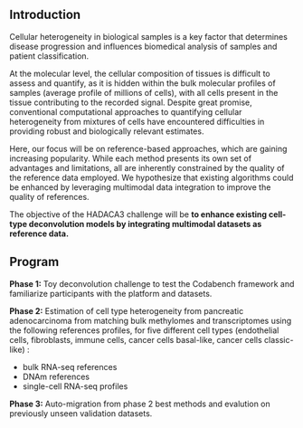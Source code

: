 ## Introduction

Cellular heterogeneity in biological samples is a key factor that determines disease progression and influences biomedical analysis of samples and patient classification. 

At the molecular level, the cellular composition of tissues is difficult to assess and quantify, as it is hidden within the bulk molecular profiles of samples (average profile of millions of cells), with all cells present in the tissue contributing to the recorded signal. Despite great promise, conventional computational approaches to quantifying cellular heterogeneity from mixtures of cells have encountered difficulties in providing robust and biologically relevant estimates.

Here, our focus will be on reference-based approaches, which are gaining increasing popularity. While each method presents its own set of advantages and limitations, all are inherently constrained by the quality of the reference data employed. We hypothesize that existing algorithms could be enhanced by leveraging multimodal data integration to improve the quality of references.

The objective of the HADACA3 challenge will be **to enhance existing cell-type deconvolution models by integrating multimodal datasets as reference data.**

## Program

**Phase 1:** Toy deconvolution challenge to test the Codabench framework and familiarize participants with the platform and datasets.

		
**Phase 2:** Estimation of cell type heterogeneity from pancreatic adenocarcinoma from matching bulk methylomes and transcriptomes using the following references profiles, for five different cell types (endothelial cells, fibroblasts, immune cells, cancer cells basal-like, cancer cells classic-like) :

- bulk RNA-seq references
- DNAm references 
- single-cell RNA-seq profiles 

**Phase 3:** Auto-migration from phase 2 best methods and evalution on previously unseen validation datasets.
